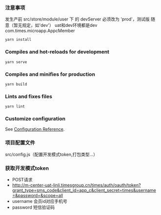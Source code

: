 ### 注意事项
发生产前 src/store/module/user 下 的 devServer 必须改为 'prod'，测试版 随意（暂无规定，如'dev'）
uat和dev环境都是dev
com.times.microapp.AppcMember

```
yarn install
```

### Compiles and hot-reloads for development

```
yarn serve
```

### Compiles and minifies for production

```
yarn build
```

### Lints and fixes files

```
yarn lint
```

### Customize configuration

See [Configuration Reference](https://cli.vuejs.org/config/).

### 项目配置文件

src/config.js（配置开发模式token,打包类型...）

### 获取开发模式token

* POST请求
* http://m-center-uat-linli.timesgroup.cn/times/auth/oauth/token?grant_type=sms_code&client_id=app_c&client_secret=times&username=&password=&scope=all
* username  会员id对应手机号
* password  短信验证码
